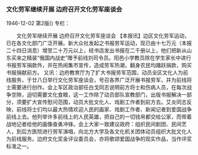 ### 文化劳军继续开展  边府召开文化劳军座谈会

1946-12-02
第2版()
专栏：

　　文化劳军继续开展
    边府召开文化劳军座谈会
    【本报讯】边区文化劳军运动，已在各文化部门广泛开展。新大众社发起之书报劳军运动，现已由十七万元（本报二十四日消息）增至二十万元以上，经书店发出书报在二千册以上，他们把新从山东买来之精装“俄国内战史”赠予前线刘司令员。阳邑小学教员除在学生家长中进行书报劳军捐款外，并在热闹集市宣传，造成劳军热潮，翻身农民均踊跃捐款，购买书报捐献前方。
    又讯：边府教育厅为了扩大书报劳军范围，动员全区文化人为前线服务，于廿八日举行文化劳军座谈会，号召各界广泛开展书报劳军，并为前线将士需要进行创作。会上军区政治部任白戈同志说明前方将士和伤病人员，在每次战争空隙，迫切需要文化食粮，这一工作除了动员部队宣教部门，出版书报解决一部分，须要扩大宣传慰问范围，动员大批文化人、戏剧工作者到前方去。艾炎同志反映，前线将士们均以最大热情欢迎人民的画家、戏剧工作者、新闻记者到爱国战争前线上去。他列举许多前线上的人民英雄，把自己的一切钱帛都交给公家，而带着战地记者给他的画像奋勇冲锋。会上大家一致建议政府：组织民间剧团、民间艺人，到后方医院进行劳军演唱，向北方大学及各文化机关团体动员组织大批文化人为前线服务。边府文化奖金评议委员会，亦将歌颂爱国战争的现实作品，当作评奖标准之一。

